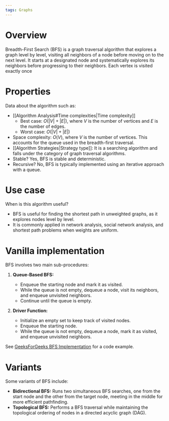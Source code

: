 ```yaml
---
tags: Graphs 
---
```

# Overview
Breadth-First Search (BFS) is a graph traversal algorithm that explores a graph level by level, visiting all neighbors of a node before moving on to the next level. It starts at a designated node and systematically explores its neighbors before progressing to their neighbors. Each vertex is visited exactly once

# Properties
Data about the algorithm such as:
- [[Algorithm Analysis#Time complexities|Time complexity]]
	- Best case: $O(|V| + |E|)$, where $V$ is the number of vertices and $E$ is the number of edges.
	- Worst case: $O(|V| + |E|)$
- Space complexity: $O(V)$, where $V$ is the number of vertices. This accounts for the queue used in the breadth-first traversal.
- [[Algorithm Strategies|Strategy type]]: It is a searching algorithm and falls under the category of graph traversal algorithms.
- Stable? Yes, BFS is stable and deterministic.
- Recursive? No, BFS is typically implemented using an iterative approach with a queue.

# Use case
When is this algorithm useful?
- BFS is useful for finding the shortest path in unweighted graphs, as it explores nodes level by level.
- It is commonly applied in network analysis, social network analysis, and shortest path problems when weights are uniform.

# Vanilla implementation
BFS involves two main sub-procedures:
1. **Queue-Based BFS:**
   - Enqueue the starting node and mark it as visited.
   - While the queue is not empty, dequeue a node, visit its neighbors, and enqueue unvisited neighbors.
   - Continue until the queue is empty.

2. **Driver Function:**
   - Initialize an empty set to keep track of visited nodes.
   - Enqueue the starting node.
   - While the queue is not empty, dequeue a node, mark it as visited, and enqueue unvisited neighbors.

See [GeeksForGeeks BFS Implementation](https://www.geeksforgeeks.org/breadth-first-search-or-bfs-for-a-graph/) for a code example.

# Variants
Some variants of BFS include:
- **Bidirectional BFS:** Runs two simultaneous BFS searches, one from the start node and the other from the target node, meeting in the middle for more efficient pathfinding.
- **Topological BFS:** Performs a BFS traversal while maintaining the topological ordering of nodes in a directed acyclic graph (DAG).